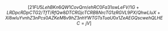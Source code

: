 $$[21FU5LehBKn6QW1CovQrn/ehRC0Fa31swLeFV/1G+LRDpcRDpCTG2/TfT/RfQw8DTCRGjcTCRB8NrcTG1zRGVL9PX/QhwLluX+Xi8wluYvnhZ3nPcs0AZKeM8v9hZ3nhYWTGTsTuaU0x1ZeAEGQscwehQLHEC=jV]$$
